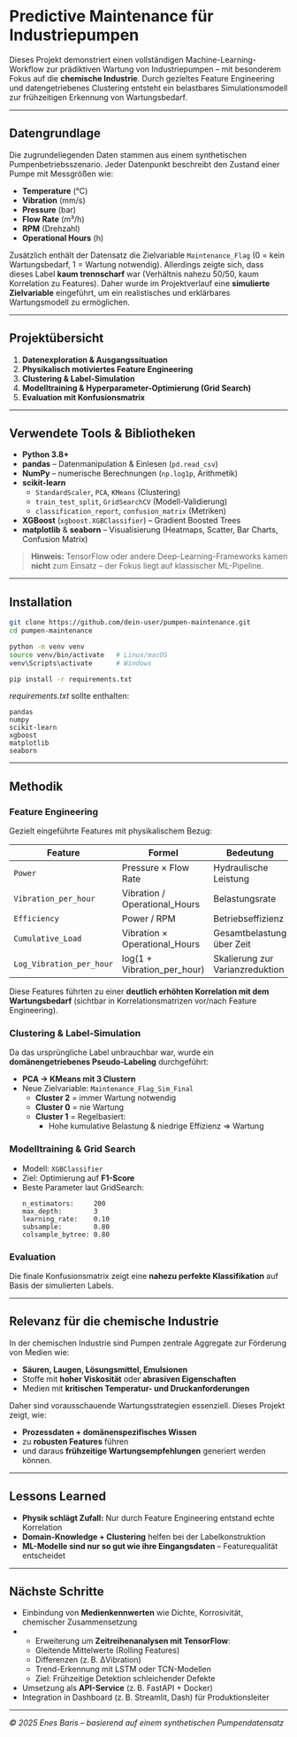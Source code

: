 # Predictive Maintenance für Industrie­pumpen

Dieses Projekt demonstriert einen vollständigen Machine-Learning-Workflow zur prädiktiven Wartung von Industrie­pumpen – mit besonderem Fokus auf die **chemische Industrie**. Durch gezieltes Feature Engineering und datengetriebenes Clustering entsteht ein belastbares Simulationsmodell zur frühzeitigen Erkennung von Wartungsbedarf.

---

##  Datengrundlage

Die zugrundeliegenden Daten stammen aus einem synthetischen Pumpenbetriebsszenario. Jeder Datenpunkt beschreibt den Zustand einer Pumpe mit Messgrößen wie:

- **Temperature** (°C)
- **Vibration** (mm/s)
- **Pressure** (bar)
- **Flow Rate** (m³/h)
- **RPM** (Drehzahl)
- **Operational Hours** (h)

Zusätzlich enthält der Datensatz die Zielvariable `Maintenance_Flag` (0 = kein Wartungsbedarf, 1 = Wartung notwendig). Allerdings zeigte sich, dass dieses Label **kaum trennscharf** war (Verhältnis nahezu 50/50, kaum Korrelation zu Features). Daher wurde im Projektverlauf eine **simulierte Zielvariable** eingeführt, um ein realistisches und erklärbares Wartungsmodell zu ermöglichen.

---

##  Projektübersicht

1. **Datenexploration & Ausgangssituation**
2. **Physikalisch motiviertes Feature Engineering**
3. **Clustering & Label-Simulation**
4. **Modelltraining & Hyperparameter-Optimierung (Grid Search)**
5. **Evaluation mit Konfusionsmatrix**

---

##  Verwendete Tools & Bibliotheken

- **Python 3.8+**
- **pandas** – Datenmanipulation & Einlesen (`pd.read_csv`)
- **NumPy** – numerische Berechnungen (`np.log1p`, Arithmetik)
- **scikit-learn**
  - `StandardScaler`, `PCA`, `KMeans` (Clustering)
  - `train_test_split`, `GridSearchCV` (Modell-Validierung)
  - `classification_report`, `confusion_matrix` (Metriken)
- **XGBoost** (`xgboost.XGBClassifier`) – Gradient Boosted Trees
- **matplotlib** & **seaborn** – Visualisierung (Heatmaps, Scatter, Bar Charts, Confusion Matrix)

> **Hinweis:** TensorFlow oder andere Deep-Learning-Frameworks kamen **nicht** zum Einsatz – der Fokus liegt auf klassischer ML-Pipeline.

---

##  Installation

```bash
git clone https://github.com/dein-user/pumpen-maintenance.git
cd pumpen-maintenance

python -m venv venv
source venv/bin/activate   # Linux/macOS
venv\Scripts\activate      # Windows

pip install -r requirements.txt
```

*requirements.txt* sollte enthalten:

```
pandas
numpy
scikit-learn
xgboost
matplotlib
seaborn
```

---

##  Methodik

### Feature Engineering

Gezielt eingeführte Features mit physikalischem Bezug:

| Feature                  | Formel                         | Bedeutung                       |
| ------------------------ | ------------------------------ | ------------------------------- |
| `Power`                  | Pressure × Flow Rate           | Hydraulische Leistung           |
| `Vibration_per_hour`     | Vibration / Operational\_Hours | Belastungsrate                  |
| `Efficiency`             | Power / RPM                    | Betriebseffizienz               |
| `Cumulative_Load`        | Vibration × Operational\_Hours | Gesamtbelastung über Zeit       |
| `Log_Vibration_per_hour` | log(1 + Vibration\_per\_hour)  | Skalierung zur Varianzreduktion |

Diese Features führten zu einer **deutlich erhöhten Korrelation mit dem Wartungsbedarf** (sichtbar in Korrelationsmatrizen vor/nach Feature Engineering).

### Clustering & Label-Simulation

Da das ursprüngliche Label unbrauchbar war, wurde ein **domänengetriebenes Pseudo-Labeling** durchgeführt:

- **PCA → KMeans mit 3 Clustern**
- Neue Zielvariable: `Maintenance_Flag_Sim_Final`
  - **Cluster 2** = immer Wartung notwendig
  - **Cluster 0** = nie Wartung
  - **Cluster 1** = Regelbasiert:
    - Hohe kumulative Belastung & niedrige Effizienz ⇒ Wartung

### Modelltraining & Grid Search

- Modell: `XGBClassifier`
- Ziel: Optimierung auf **F1-Score**
- Beste Parameter laut GridSearch:
  ```
  n_estimators:     200  
  max_depth:        3  
  learning_rate:    0.10  
  subsample:        0.80  
  colsample_bytree: 0.80
  ```

### Evaluation

Die finale Konfusionsmatrix zeigt eine **nahezu perfekte Klassifikation** auf Basis der simulierten Labels.

---

##  Relevanz für die chemische Industrie

In der chemischen Industrie sind Pumpen zentrale Aggregate zur Förderung von Medien wie:

- **Säuren, Laugen, Lösungsmittel, Emulsionen**
- Stoffe mit **hoher Viskosität** oder **abrasiven Eigenschaften**
- Medien mit **kritischen Temperatur- und Druckanforderungen**

Daher sind vorausschauende Wartungsstrategien essenziell. Dieses Projekt zeigt, wie:

- **Prozessdaten + domänenspezifisches Wissen**
- zu **robusten Features** führen
- und daraus **frühzeitige Wartungsempfehlungen** generiert werden können.

---

##  Lessons Learned

-  **Physik schlägt Zufall:** Nur durch Feature Engineering entstand echte Korrelation
-  **Domain-Knowledge + Clustering** helfen bei der Labelkonstruktion
-  **ML-Modelle sind nur so gut wie ihre Eingangsdaten** – Featurequalität entscheidet

---

##  Nächste Schritte

- Einbindung von **Medienkennwerten** wie Dichte, Korrosivität, chemischer Zusammensetzung
- - Erweiterung um **Zeitreihenanalysen mit TensorFlow**:
  - Gleitende Mittelwerte (Rolling Features)
  - Differenzen (z. B. ΔVibration)
  - Trend-Erkennung mit LSTM oder TCN-Modellen
  - Ziel: Frühzeitige Detektion schleichender Defekte
- Umsetzung als **API-Service** (z. B. FastAPI + Docker)
- Integration in Dashboard (z. B. Streamlit, Dash) für Produktionsleiter

---

*© 2025 Enes Baris – basierend auf einem synthetischen Pumpendatensatz*

